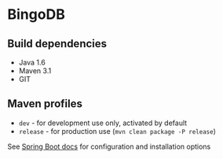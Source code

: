 # BingoDB

## Build dependencies

- Java 1.6
- Maven 3.1
- GIT

## Maven profiles

- `dev` - for development use only, activated by default
- `release` - for production use (`mvn clean package -P release`)

See [Spring Boot docs](http://docs.spring.io/spring-boot/docs/current/reference/htmlsingle/) for configuration and installation options
